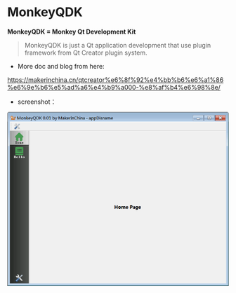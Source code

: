# MonkeyQDK

**MonkeyQDK = Monkey Qt Development Kit**

> MonkeyQDK is just a Qt application development that use plugin framework from Qt Creator plugin system.

- More doc and blog from here:

https://makerinchina.cn/qtcreator%e6%8f%92%e4%bb%b6%e6%a1%86%e6%9e%b6%e5%ad%a6%e4%b9%a000-%e8%af%b4%e6%98%8e/

- screenshot：

 ![](screenshot.png)
